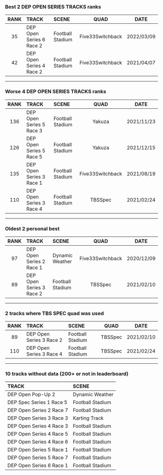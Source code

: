 ### Best 2 DEP OPEN SERIES TRACKS ranks
|RANK|TRACK|SCENE|QUAD|DATE|
|:---:|:---|:---|:---:|:---:|
|35|DEP Open Series 6 Race 2|Football Stadium|Five33Switchback|2022/03/09|
|42|DEP Open Series 4 Race 2|Football Stadium|Five33Switchback|2021/04/07|
---
### Worse 4 DEP OPEN SERIES TRACKS ranks
|RANK|TRACK|SCENE|QUAD|DATE|
|:---:|:---|:---|:---:|:---:|
|136|DEP Open Series 5 Race 3|Football Stadium|Yakuza|2021/11/23|
|126|DEP Open Series 5 Race 5|Football Stadium|Yakuza|2021/12/15|
|135|DEP Open Series 3 Race 1|Football Stadium|Five33Switchback|2021/08/19|
|110|DEP Open Series 3 Race 4|Football Stadium|TBSSpec|2021/02/24|
---
### Oldest 2 personal best
|RANK|TRACK|SCENE|QUAD|DATE|
|:---:|:---|:---|:---:|:---:|
|97|DEP Open Series 2 Race 1|Dynamic Weather|Five33Switchback|2020/12/09|
|89|DEP Open Series 3 Race 2|Football Stadium|TBSSpec|2021/02/10|
---
### 2 tracks where TBS SPEC quad was used
|RANK|TRACK|SCENE|QUAD|DATE|
|:---:|:---|:---|:---:|:---:|
|89|DEP Open Series 3 Race 2|Football Stadium|TBSSpec|2021/02/10|
|110|DEP Open Series 3 Race 4|Football Stadium|TBSSpec|2021/02/24|
---
### 10 tracks without data (200+ or not in leaderboard)
|TRACK|SCENE|
|:---|:---|
|DEP Open Pop-Up 2|Dynamic Weather|
|DEP Spec Series 1 Race 5|Football Stadium|
|DEP Open Series 2 Race 7|Football Stadium|
|DEP Open Series 3 Race 3|Karting Track|
|DEP Open Series 4 Race 3|Football Stadium|
|DEP Open Series 4 Race 5|Football Stadium|
|DEP Open Series 4 Race 6|Football Stadium|
|DEP Open Series 5 Race 1|Football Stadium|
|DEP Open Series 5 Race 7|Football Stadium|
|DEP Open Series 6 Race 1|Football Stadium|
